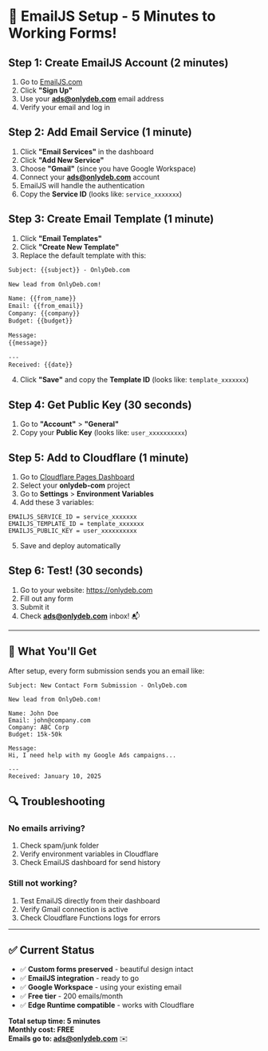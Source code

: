 # 📧 EmailJS Setup - 5 Minutes to Working Forms!

## Step 1: Create EmailJS Account (2 minutes)

1. Go to [EmailJS.com](https://www.emailjs.com/)
2. Click **"Sign Up"** 
3. Use your **ads@onlydeb.com** email address
4. Verify your email and log in

## Step 2: Add Email Service (1 minute)

1. Click **"Email Services"** in the dashboard
2. Click **"Add New Service"**
3. Choose **"Gmail"** (since you have Google Workspace)
4. Connect your **ads@onlydeb.com** account
5. EmailJS will handle the authentication
6. Copy the **Service ID** (looks like: `service_xxxxxxx`)

## Step 3: Create Email Template (1 minute)

1. Click **"Email Templates"** 
2. Click **"Create New Template"**
3. Replace the default template with this:

```html
Subject: {{subject}} - OnlyDeb.com

New lead from OnlyDeb.com!

Name: {{from_name}}
Email: {{from_email}}
Company: {{company}}
Budget: {{budget}}

Message:
{{message}}

---
Received: {{date}}
```

4. Click **"Save"** and copy the **Template ID** (looks like: `template_xxxxxxx`)

## Step 4: Get Public Key (30 seconds)

1. Go to **"Account"** > **"General"**
2. Copy your **Public Key** (looks like: `user_xxxxxxxxxx`)

## Step 5: Add to Cloudflare (1 minute)

1. Go to [Cloudflare Pages Dashboard](https://dash.cloudflare.com/)
2. Select your **onlydeb-com** project
3. Go to **Settings** > **Environment Variables** 
4. Add these 3 variables:

```
EMAILJS_SERVICE_ID = service_xxxxxxx
EMAILJS_TEMPLATE_ID = template_xxxxxxx  
EMAILJS_PUBLIC_KEY = user_xxxxxxxxxx
```

5. Save and deploy automatically

## Step 6: Test! (30 seconds)

1. Go to your website: https://onlydeb.com
2. Fill out any form 
3. Submit it
4. Check **ads@onlydeb.com** inbox! 📬

---

## 🎯 What You'll Get

After setup, every form submission sends you an email like:

```
Subject: New Contact Form Submission - OnlyDeb.com

New lead from OnlyDeb.com!

Name: John Doe
Email: john@company.com  
Company: ABC Corp
Budget: 15k-50k

Message:
Hi, I need help with my Google Ads campaigns...

---
Received: January 10, 2025
```

## 🔍 Troubleshooting

### No emails arriving?
1. Check spam/junk folder
2. Verify environment variables in Cloudflare
3. Check EmailJS dashboard for send history

### Still not working?
1. Test EmailJS directly from their dashboard
2. Verify Gmail connection is active
3. Check Cloudflare Functions logs for errors

---

## ✅ Current Status

- ✅ **Custom forms preserved** - beautiful design intact
- ✅ **EmailJS integration** - ready to go
- ✅ **Google Workspace** - using your existing email
- ✅ **Free tier** - 200 emails/month
- ✅ **Edge Runtime compatible** - works with Cloudflare

**Total setup time: 5 minutes**  
**Monthly cost: FREE**  
**Emails go to: ads@onlydeb.com** ✉️ 